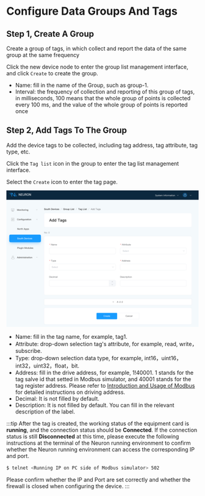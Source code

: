 # Configure Data Groups And Tags

## Step 1, Create A Group

Create a group of tags, in which collect and report the data of the same group at the same frequency

Click the new device node to enter the group list management interface, and click `Create` to create the group.

* Name: fill in the name of the Group, such as group-1.
* Interval: the frequency of collection and reporting of this group of tags, in milliseconds, 100 means that the whole group of points is collected every 100 ms, and the value of the whole group of points is reported once

## Step 2, Add Tags To The Group

Add the device tags to be collected, including tag address, tag attribute, tag type, etc.

Click the `Tag list` icon in the group to enter the tag list management interface.

Select the `Create` icon to enter the tag page.

![tags-add](./assets/tags-add.png)

* Name: fill in the tag name, for example, tag1.
* Attribute: drop-down selection tag's attribute, for example, read, write，subscribe.
* Type: drop-down selection data type, for example, int16，uint16，int32，uint32，float，bit.
* Address: fill in the drive address, for example, 1!40001. 1 stands for the tag salve id that setted in Modbus simulator, and 40001 stands for the tag register address. Please refer to [Introduction and Usage of Modbus](../south-devices/modbus/modbus-tcp.md) for detailed instructions on driving address.
* Decimal: It is not filled by default.
* Description: It is not filled by default. You can fill in the relevant description of the label.

:::tip
After the tag is created, the working status of the equipment card is **running**, and the connection status should be **Connected**. If the connection status is still **Disconnected** at this time, please execute the following instructions at the terminal of the Neuron running environment to confirm whether the Neuron running environment can access the corresponding IP and port.

```bash
$ telnet <Running IP on PC side of Modbus simulator> 502
```

Please confirm whether the IP and Port are set correctly and whether the firewall is closed when configuring the device.
:::
